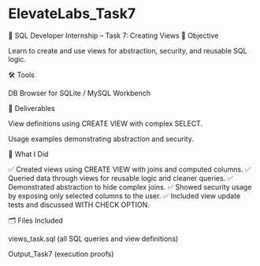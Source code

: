 # ElevateLabs_Task7
📄 SQL Developer Internship – Task 7: Creating Views
🎯 Objective

Learn to create and use views for abstraction, security, and reusable SQL logic.

🛠 Tools

DB Browser for SQLite / MySQL Workbench

📌 Deliverables

View definitions using CREATE VIEW with complex SELECT.

Usage examples demonstrating abstraction and security.

🧩 What I Did

✅ Created views using CREATE VIEW with joins and computed columns.
✅ Queried data through views for reusable logic and cleaner queries.
✅ Demonstrated abstraction to hide complex joins.
✅ Showed security usage by exposing only selected columns to the user.
✅ Included view update tests and discussed WITH CHECK OPTION.

🗂 Files Included

views_task.sql (all SQL queries and view definitions)

Output_Task7 (execution proofs)
